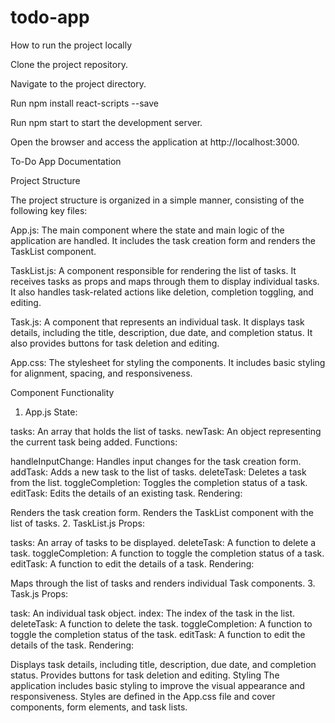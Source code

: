 # todo-app
How to run the project locally

Clone the project repository.

Navigate to the project directory.

Run npm install react-scripts --save

Run npm start to start the development server.

Open the browser and access the application at http://localhost:3000.

To-Do App Documentation

Project Structure

The project structure is organized in a simple manner, consisting of the following key files:

App.js: The main component where the state and main logic of the application are handled. It includes the task creation form and renders the TaskList component.

TaskList.js: A component responsible for rendering the list of tasks. It receives tasks as props and maps through them to display individual tasks. It also handles task-related actions like deletion, completion toggling, and editing.

Task.js: A component that represents an individual task. It displays task details, including the title, description, due date, and completion status. It also provides buttons for task deletion and editing.

App.css: The stylesheet for styling the components. It includes basic styling for alignment, spacing, and responsiveness.

Component Functionality
1. App.js
State:

tasks: An array that holds the list of tasks.
newTask: An object representing the current task being added.
Functions:

handleInputChange: Handles input changes for the task creation form.
addTask: Adds a new task to the list of tasks.
deleteTask: Deletes a task from the list.
toggleCompletion: Toggles the completion status of a task.
editTask: Edits the details of an existing task.
Rendering:

Renders the task creation form.
Renders the TaskList component with the list of tasks.
2. TaskList.js
Props:

tasks: An array of tasks to be displayed.
deleteTask: A function to delete a task.
toggleCompletion: A function to toggle the completion status of a task.
editTask: A function to edit the details of a task.
Rendering:

Maps through the list of tasks and renders individual Task components.
3. Task.js
Props:

task: An individual task object.
index: The index of the task in the list.
deleteTask: A function to delete the task.
toggleCompletion: A function to toggle the completion status of the task.
editTask: A function to edit the details of the task.
Rendering:

Displays task details, including title, description, due date, and completion status.
Provides buttons for task deletion and editing.
Styling
The application includes basic styling to improve the visual appearance and responsiveness. Styles are defined in the App.css file and cover components, form elements, and task lists.


